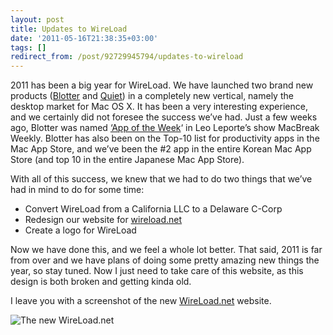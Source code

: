 ```yaml
---
layout: post
title: Updates to WireLoad
date: '2011-05-16T21:38:35+03:00'
tags: []
redirect_from: /post/92729945794/updates-to-wireload
---
```


2011 has been a big year for WireLoad. We have launched two brand new products ([Blotter](http://www.blotterapp.com/) and [Quiet](http://wireload.net/products/quiet/)) in a completely new vertical, namely the desktop market for Mac OS X. It has been a very interesting experience, and we certainly did not foresee the success we’ve had. Just a few weeks ago, Blotter was named [‘App of the Week](http://wiki.twit.tv/wiki/MacBreak_Weekly_239)‘ in Leo Leporte’s show MacBreak Weekly. Blotter has also been on the Top-10 list for productivity apps in the Mac App Store, and we’ve been the #2 app in the entire Korean Mac App Store (and top 10 in the entire Japanese Mac App Store).

With all of this success, we knew that we had to do two things that we’ve had in mind to do for some time:

- Convert WireLoad from a California LLC to a Delaware C-Corp
- Redesign our website for [wireload.net](http://wireload.net)
- Create a logo for WireLoad

Now we have done this, and we feel a whole lot better. That said, 2011 is far from over and we have plans of doing some pretty amazing new things the year, so stay tuned. Now I just need to take care of this website, as this design is both broken and getting kinda old.

I leave you with a screenshot of the new [WireLoad.net](http://wireload.net) website.

![The new WireLoad.net](http://viktorpetersson.com/wp-content/uploads/2011/05/wireload_net-600x442.png "The new WireLoad.net")
